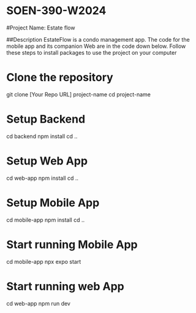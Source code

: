 # SOEN-390-W2024

#Project Name: Estate flow 

##Description
EstateFlow is a condo management app. The code for the mobile app and its companion Web are in the code down below. Follow these steps to install packages to use the project on your computer 

# Clone the repository
git clone [Your Repo URL] project-name
cd project-name

# Setup Backend
cd backend
npm install
cd ..

# Setup Web App
cd web-app
npm install
cd ..

# Setup Mobile App
cd mobile-app
npm install
cd ..


# Start running  Mobile App
cd mobile-app
npx expo start 

# Start running  web App
cd web-app
npm run dev 